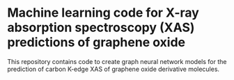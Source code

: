 # Machine learning code for X-ray absorption spectroscopy (XAS) predictions of graphene oxide

This repository contains code to create graph neural network models for the prediction of carbon K-edge XAS of graphene oxide derivative molecules.